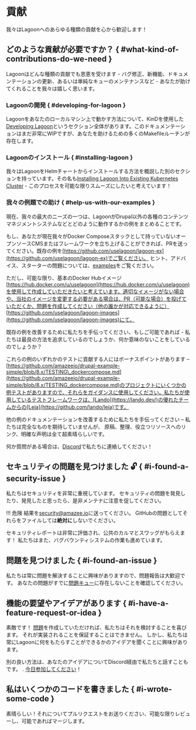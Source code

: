 # 貢献

我々はLagoonへのあらゆる種類の貢献を心から歓迎します！

## どのような貢献が必要ですか？ { #what-kind-of-contributions-do-we-need }

Lagoonはどんな種類の貢献でも恩恵を受けます - バグ修正、新機能、ドキュメンテーションの更新、あるいは単純なキューのメンテナンスなど - あなたが助けてくれることを我々は嬉しく思います。

### Lagoonの開発 { #developing-for-lagoon }

Lagoonをあなたのローカルマシン上で動かす方法について、KinDを使用した[Developing Lagoon](contributing-to-lagoon/developing-lagoon.md)というセクション全体があります。このドキュメンテーションはまだ非常にWIPですが、あなたを助けるための多くのMakefileルーチンが存在します。

### Lagoonのインストール { #installing-lagoon }

我々はLagoonをHelmチャートからインストールする方法を概説した別のセクションを持っています。その名も[Installing Lagoon Into Existing Kubernetes Cluster](installing-lagoon/requirements.md) - このプロセスを可能な限りスムーズにしたいと考えています！

### 我々の例題での助け { #help-us-with-our-examples }

現在、我々の最大のニーズの一つは、LagoonがDrupal以外の各種のコンテンツマネジメントシステムなどとどのように動作するかの例をまとめることです。

もし、あなたが現在我々がDocker Composeスタックとして持っていないオープンソースCMSまたはフレームワークを立ち上げることができれば、PRを送ってください。既存の例を[https://github.com/uselagoon/lagoon-ex](https://github.com/uselagoon/lagoon-ex)でご覧ください。 ヒント、アドバイス、スターターの問題については、[examples](https://github.com/uselagoon/lagoon-examples)をご覧ください。

ただし、可能な限り、基本のDocker Hubイメージ[https://hub.docker.com/u/uselagoon](https://hub.docker.com/u/uselagoon)を使用して作成していただきたいと考えています。適切なイメージがない場合や、当社のイメージを変更する必要がある場合は、PR（可能な場合）を投げていただくか、問題を作成してください（他の誰かが対応できるように）[https://github.com/uselagoon/lagoon-images](https://github.com/uselagoon/lagoon-images)にて。

既存の例を改善するために私たちを手伝ってください、もしご可能であれば - 私たちは最良の方法を追求しているのでしょうか、何か意味のないことをしているのでしょうか？

これらの例のいずれかのテストに貢献する人にはボーナスポイントがあります – [https://github.com/amazeeio/drupal-example-simple/blob/8.x/TESTING\_dockercompose.md](https://github.com/amazeeio/drupal-example-simple/blob/8.x/TESTING_dockercompose.md)のプロジェクトにいくつかの例テストがありますので、それらをガイダンスに使用してください。私たちが使用しているテストフレームワークは、[Lando](https://lando.dev/)の優れたチームからの[Leia](https://github.com/lando/leia)です。

他の例のドキュメンテーションを改善するために私たちを手伝ってください – 私たちは完全なものを期待していませんが、 原稿、整理、役立つリソースへのリンク、明確な声明は全て超素晴らしいです。

何か質問がある場合は、[Discord](https://discord.gg/te5hHe95JE)で私たちに連絡してください！

## セキュリティの問題を見つけました 🔓 { #i-found-a-security-issue }

私たちはセキュリティを非常に重視しています。 セキュリティの問題を発見したり、発見したと思ったら、是非メンテナに注意を促してください。

!!! 危険
    結果を[security@amazee.io](mailto:security@amazee.io)に送ってください。 GitHubの問題としてそれらをファイルしては**絶対に**しないでください。

セキュリティレポートは非常に評価され、公共のカルマとスワッグがもらえます！ 私たちはまた、バグバウンティシステムの作業も進めています。

## 問題を見つけました { #i-found-an-issue }

私たちは常に問題を解決することに興味がありますので、問題報告は大歓迎です。 あなたの問題がすでに[問題キュー](https://github.com/uselagoon/lagoon/issues)に存在しないことを確認してください。

## 機能の要望やアイデアがあります { #i-have-a-feature-request-or-idea }

素敵です！ [問題](https://github.com/uselagoon/lagoon/issues)を作成していただければ、私たちはそれを検討することを喜びます。 それが実装されることを保証することはできません。 しかし、私たちは常にLagoonに何をもたらすことができるかのアイデアを聞くことに興味があります。

別の良い方法は、あなたのアイデアについてDiscord経由で私たちと話すこともです。 . [今日参加してください](https://discord.gg/te5hHe95JE)！

## 私はいくつかのコードを書きました { #i-wrote-some-code }

素晴らしい！それについてプルリクエストをお送りください、可能な限りレビューし、可能であればマージします。
